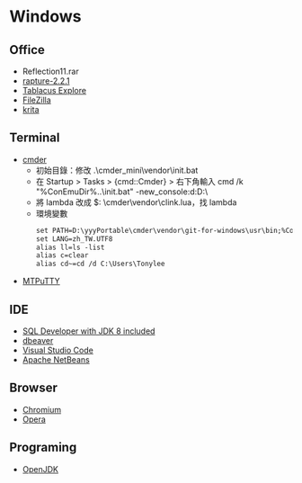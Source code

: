 # Windows
## Office
- Reflection11.rar
- [rapture-2.2.1](http://www.knystudio.net/index.html)
- [Tablacus Explore](https://tablacus.github.io/explorer_en.html)
- [FileZilla](https://filezilla-project.org/download.php?show_all=1)
- [krita](https://krita.org/en/)

## Terminal
- [cmder](https://cmder.net/)
    - 初始目錄：修改 .\cmder_mini\vendor\init.bat
    - 在 Startup > Tasks > {cmd::Cmder} > 右下角輸入 cmd /k "%ConEmuDir%\..\init.bat"  -new_console:d:D:\
    - 將 lambda 改成 $: \cmder\vendor\clink.lua，找 lambda
    - 環境變數
        ```txt
        set PATH=D:\yyyPortable\cmder\vendor\git-for-windows\usr\bin;%ConEmuBaseDir%\Scripts;C:\Users\Tonylee\AppData\Roaming\npm;%PATH%
        set LANG=zh_TW.UTF8
        alias ll=ls -list
        alias c=clear
        alias cd~=cd /d C:\Users\Tonylee
        ```
- [MTPuTTY](http://ttyplus.com/downloads.html)

## IDE
- [SQL Developer with JDK 8 included](https://www.oracle.com/tw/tools/downloads/sqldev-v192-downloads.html#license-lightbox)
- [dbeaver](https://dbeaver.io/)
- [Visual Studio Code](https://code.visualstudio.com/docs/?dv=winzip)
- [Apache NetBeans](https://netbeans.apache.org/download/nb112/nb112.html)

## Browser
- [Chromium](https://www.chromium.org/Home)
- [Opera](https://www.opera.com/computer/portable)

## Programing
- [OpenJDK](https://jdk.java.net/14/)